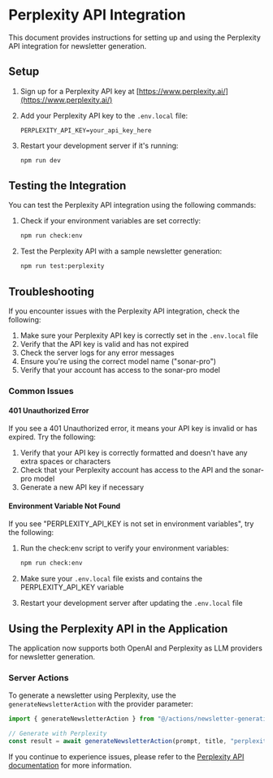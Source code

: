 # Perplexity API Integration

This document provides instructions for setting up and using the Perplexity API integration for newsletter generation.

## Setup

1. Sign up for a Perplexity API key at [https://www.perplexity.ai/](https://www.perplexity.ai/)

2. Add your Perplexity API key to the `.env.local` file:
   ```
   PERPLEXITY_API_KEY=your_api_key_here
   ```

3. Restart your development server if it's running:
   ```bash
   npm run dev
   ```

## Testing the Integration

You can test the Perplexity API integration using the following commands:

1. Check if your environment variables are set correctly:
   ```bash
   npm run check:env
   ```

2. Test the Perplexity API with a sample newsletter generation:
   ```bash
   npm run test:perplexity
   ```

## Troubleshooting

If you encounter issues with the Perplexity API integration, check the following:

1. Make sure your Perplexity API key is correctly set in the `.env.local` file
2. Verify that the API key is valid and has not expired
3. Check the server logs for any error messages
4. Ensure you're using the correct model name ("sonar-pro")
5. Verify that your account has access to the sonar-pro model

### Common Issues

#### 401 Unauthorized Error

If you see a 401 Unauthorized error, it means your API key is invalid or has expired. Try the following:

1. Verify that your API key is correctly formatted and doesn't have any extra spaces or characters
2. Check that your Perplexity account has access to the API and the sonar-pro model
3. Generate a new API key if necessary

#### Environment Variable Not Found

If you see "PERPLEXITY_API_KEY is not set in environment variables", try the following:

1. Run the check:env script to verify your environment variables:
   ```bash
   npm run check:env
   ```

2. Make sure your `.env.local` file exists and contains the PERPLEXITY_API_KEY variable

3. Restart your development server after updating the `.env.local` file

## Using the Perplexity API in the Application

The application now supports both OpenAI and Perplexity as LLM providers for newsletter generation.

### Server Actions

To generate a newsletter using Perplexity, use the `generateNewsletterAction` with the provider parameter:

```typescript
import { generateNewsletterAction } from "@/actions/newsletter-generation-actions"

// Generate with Perplexity
const result = await generateNewsletterAction(prompt, title, "perplexity")
```

If you continue to experience issues, please refer to the [Perplexity API documentation](https://docs.perplexity.ai/api-reference/chat-completions) for more information. 